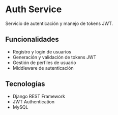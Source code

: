 # Auth Service

Servicio de autenticación y manejo de tokens JWT.

## Funcionalidades
- Registro y login de usuarios
- Generación y validación de tokens JWT
- Gestión de perfiles de usuario
- Middleware de autenticación

## Tecnologías
- Django REST Framework
- JWT Authentication
- MySQL